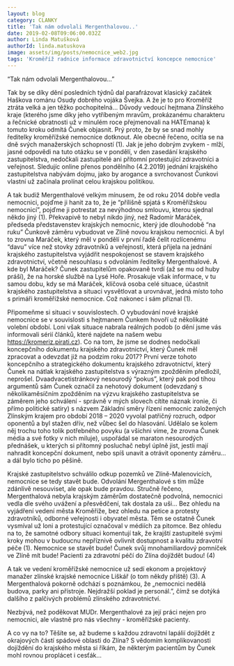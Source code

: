 ```yaml
---
layout: blog
category: CLANKY
title: 'Tak nám odvolali Mergenthalovou..'
date: 2019-02-08T09:06:00.032Z
author: Linda Matušková
authorId: linda.matuskova
image: assets/img/posts/nemocnice_web2.jpg
tags: 'Kroměříž radnice informace zdravotnictví koncepce nemocnice'
---
```


“Tak nám odvolali Mergenthalovou…”

Tak by se díky dění posledních týdnů dal parafrázovat klasický začátek Haškova románu Osudy dobrého vojáka Švejka. A že je to pro Kroměříž ztráta velká a jen těžko pochopitelná...
Důvody vedoucí hejtmana Zlínského kraje (kterého jsme díky jeho vytříbeným mravům, prokázanému charakteru a řečnické obratnosti už v minulém roce přejmenovali na HATEmana) k tomuto kroku odmítá Čunek objasnit. Prý proto, že by se snad mohly ředitelky kroměřížské nemocnice dotknout. Ale obecně řečeno, ocitla se na dně svých manažerských schopností (1). Jak je jeho dobrým zvykem - mlží, jasné odpovědi na tuto otázku se v pondělí, v den zasedání krajského zastupitelstva, nedočkali zastupitelé ani přítomní protestující zdravotníci a veřejnost. Sledujíc online přenos pondělního (4.2.2019) jednání krajského zastupitelstva nabývám dojmu, jako by arogance a svrchovanost Čunkovi vlastní už začínala prolínat celou krajskou politikou.

A tak budiž Mergenthalové velkým mínusem, že od roku 2014 dobře vedla nemocnici, pojďme ji hanit za to, že je “přílišně spjatá s Kroměřížskou nemocnicí”, pojďme ji potrestat za nevýhodnou smlouvu, kterou sjednal někdo jiný (1). Překvapivě to nebyl nikdo jiný, než Radomír Maráček, předseda představenstev krajských nemocnic, který jde dlouhodobě “na ruku” Čunkově záměru vybudovat ve Zlíně novou krajskou nemocnici. A byl to zrovna Maráček, který měl v pondělí v první řadě čelit rozlícenému “davu” více než stovky zdravotníků a veřejnosti, která přijela na jednání krajského zastupitelstva vyjádřit nespokojenost se stavem krajského zdravotnictví, včetně nesouhlasu s odvoláním ředitelky Mergenthalové. A kde byl Maráček? Čunek zastupitelům opakovaně tvrdí (až se mu od huby práší), že na horské službě na Lysé Hoře. Prosakuje však informace, v tu samou dobu, kdy se má Maráček, klíčová osoba celé situace, účastnit krajského zastupitelstva a situaci vysvětlovat a urovnávat, jedná místo toho s primáři kroměřížské nemocnice. Což nakonec i sám přiznal (1).

Připomeňme si situaci v souvislostech. O vybudování nové krajské nemocnice se v souvislosti s hejtmanem Čunkem hovoří už několikáté volební období. Loni však situace nabrala reálných podob (o dění jsme vás informovali sérií článků, které najdete na našem webu https://kromeriz.pirati.cz). Co na tom, že jsme se dodnes nedočkali koncepčního dokumentu krajského zdravotnictví, který Čunek měl zpracovat a odevzdat již na podzim roku 2017? První verze tohoto koncepčního a strategického dokumentu krajského zdravotnictví, který Čunek na nátlak krajského zastupitelstva s výrazným zpožděním předložil, neprošel. Dvaadvacetistránkový nesourodý “pokus”, který pak pod tíhou argumentů sám Čunek označil za nehotový dokument (odevzdaný s několikaměsíčním zpožděním na výzvu krajského zastupitelstva se záměrem jeho schválení - správně v mých slovech cítíte náznak ironie, či přímo politické satiry) s názvem Základní směry řízení nemocnic založených Zlínským krajem pro období 2018 – 2020 vyvolal patřičný rozruch, odpor oponentů a byl stažen dřív, než vůbec šel do hlasování. Udělalo se kolem něj trochu toho tolik potřebného povyku (a všichni víme, že zrovna Čunek média a své fotky v nich miluje), uspořádal se maraton nesourodých přednášek, u kterých si přítomný posluchač nebyl úplně jist, jestli mají nahradit koncepční dokument, nebo spíš unavit a otrávit oponenty záměru… a dál bylo ticho po pěšině.

Krajské zastupitelstvo schválilo odkup pozemků ve Zlíně-Malenovicích, nemocnice se tedy stavět bude. Odvolání Mergenthalové s tím může zdánlivě nesouviset, ale opak bude pravdou. Stručně řečeno, Mergenthalová nebyla krajským záměrům dostatečně podvolná, nemocnici vedla dle svého uvážení a přesvědčení, tak dostala za uši... Bez ohledu na vyjádření vedení města Kroměříže, bez ohledu na petice a protesty zdravotníků, odborné veřejnosti i obyvatel města. Těm se ostatně Čunek vysmíval už loni a protestující označoval v médiích za pitomce. Bez ohledu na to, že samotné odbory situaci komentují tak, že krajští zastupitelé svými kroky mohou v budoucnu nepříznivě ovlivnit dostupnost a kvalitu zdravotní péče (1). Nemocnice se stavět bude! Čunek svůj mnohamiliardový pomníček ve Zlíně mít bude! Pacienti za zdravotní péčí do Zlína dojíždět budou! (4) 

A tak ve vedení kroměřížské nemocnice už sedí ekonom a projektový manažer zlínské krajské nemocnice Liškář (o tom někdy příště) (3). A Mergenthalová pokorně odchází s poznámkou, že „nemocnici nedělá budova, parky ani přístroje. Nejdražší poklad je personál.”, čímž se dotýká dalšího z palčivých problémů zlínského zdravotnictví.

Nezbývá, než poděkovat MUDr. Mergenthalové za její práci nejen pro nemocnici, ale vlastně pro nás všechny - kroměřížské pacienty.

A co vy na to? Těšíte se, až budeme s každou zdravotní lapálií dojíždět z okrajových částí spádové oblasti do Zlína? S vědomím komplikovanosti dojíždění do krajského města si říkám, že některým pacientům by Čunek mohl rovnou proplácet i cesťák...


